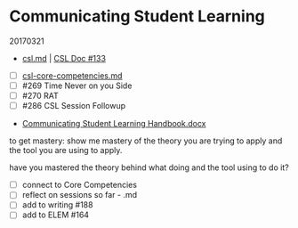 # Communicating Student Learning

20170321
- [csl.md](100-days-of-writing/in-progress/csl.md) | [CSL Doc #133](https://github.com/janzeteachesit/Learning-Diary/issues/133)
- [ ] [csl-core-competencies.md](https://github.com/janzeteachesit/100-days-of-writing/blob/master/_drafts/csl-core-competencies.md)
- [ ] #269 Time Never on you Side
- [ ] #270 RAT
- [ ] #286 CSL Session Followup
- [Communicating Student Learning Handbook.docx](https://vsbworld-my.sharepoint.com/personal/cjanze_vsb_bc_ca/Documents/STEM/Communicating%20Student%20Learning%20Handbook.docx?d=w9251d41cd5bc42e48c08134c84ac5e85)

to get mastery:
show me mastery of the theory you are trying to apply and the tool you are using to apply.

have you mastered the theory behind what doing and the tool using to do it?
- [ ] connect to Core Competencies
- [ ] reflect on sessions so far - .md
- [ ] add to writing #188 
- [ ] add to ELEM #164
